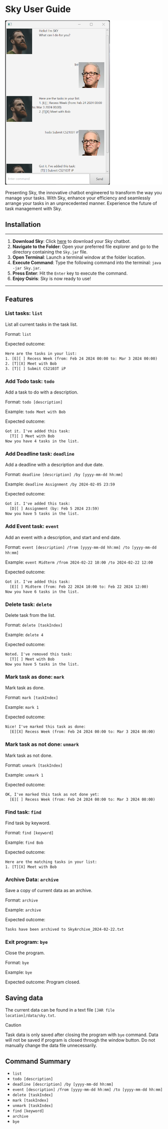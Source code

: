 # Sky User Guide

![Sky UI Screenshot](Ui.png)

Presenting Sky, the innovative chatbot engineered to transform the way you manage your tasks. With Sky, enhance your efficiency and seamlessly arrange your tasks in an unprecedented manner. Experience the future of task management with Sky.

## Installation
---
1. **Download Sky**: Click [here](https://github.com/YowSiaoKang/ip/releases) to download your Sky chatbot.
2. **Navigate to the Folder**: Open your preferred file explorer and go to the directory containing the `Sky.jar` file.
3. **Open Terminal**: Launch a terminal window at the folder location.
4. **Execute Command**: Type the following command into the terminal: `java -jar Sky.jar`.
5. **Press Enter**: Hit the `Enter` key to execute the command.
6. **Enjoy Osiris**: Sky is now ready to use!
---

## Features

### List tasks: `list`
List all current tasks in the task list.

Format: `list`

Expected outcome:
```
Here are the tasks in your list:
1. [E][ ] Recess Week (from: Feb 24 2024 00:00 to: Mar 3 2024 00:00)
2. [T][X] Meet with Bob
3. [T][ ] Submit CS2103T iP
```

### Add Todo task: `todo`
Add a task to do with a description.

Format: `todo [description]`

Example: `todo Meet with Bob`

Expected outcome:
```
Got it. I've added this task:
  [T][ ] Meet with Bob
Now you have 4 tasks in the list.
```

### Add Deadline task: `deadline` 
Add a deadline with a description and due date.

Format: `deadline [description] /by [yyyy-mm-dd hh:mm]`

Example: `deadline Assignment /by 2024-02-05 23:59`

Expected outcome:
```
Got it. I've added this task:
  [D][ ] Assignment (by: Feb 5 2024 23:59)
Now you have 5 tasks in the list. 
```

### Add Event task: `event`
Add an event with a description, and start and end date.

Format: `event [description] /from [yyyy-mm-dd hh:mm] /to [yyyy-mm-dd hh:mm]`

Example: `event Midterm /from 2024-02-22 10:00 /to 2024-02-22 12:00`

Expected outcome:
```
Got it. I've added this task:
  [E][ ] Midterm (from: Feb 22 2024 10:00 to: Feb 22 2024 12:00)
Now you have 6 tasks in the list.
```

### Delete task: `delete`
Delete task from the list.

Format: `delete [taskIndex]`

Example: `delete 4`

Expected outcome:
```
Noted. I've removed this task:
  [T][ ] Meet with Bob
Now you have 5 tasks in the list.
```

### Mark task as done: `mark` 
Mark task as done.

Format: `mark [taskIndex]`

Example: `mark 1`

Expected outcome:
```
Nice! I've marked this task as done:
  [E][X] Recess Week (from: Feb 24 2024 00:00 to: Mar 3 2024 00:00)
```

### Mark task as not done: `unmark` 
Mark task as not done.

Format: `unmark [taskIndex]`

Example: `unmark 1`

Expected outcome:
```
OK, I've marked this task as not done yet:
  [E][ ] Recess Week (from: Feb 24 2024 00:00 to: Mar 3 2024 00:00)
```

### Find task: `find` 
Find task by keyword.

Format: `find [keyword]`

Example: `find Bob`

Expected outcome:
```
Here are the matching tasks in your list:
1. [T][X] Meet with Bob
```

### Archive Data: `archive`
Save a copy of current data as an archive.

Format: `archive`

Example: `archive`

Expected outcome:
```
Tasks have been archived to SkyArchive_2024-02-22.txt
```

### Exit program: `bye`
Close the program.

Format: `bye`

Example: `bye`

Expected outcome: Program closed.

## Saving data
The current data can be found in a text file `[JAR file location]/data/sky.txt`.
> [!CAUTION]
> Task data is only saved after closing the program with `bye` command.
> Data will not be saved if program is closed through the window button.
> Do not manually change the data file unnecessarily.

## Command Summary
* `list`
* `todo [description]`
* `deadline [description] /by [yyyy-mm-dd hh:mm]`
* `event [description] /from [yyyy-mm-dd hh:mm] /to [yyyy-mm-dd hh:mm]`
* `delete [taskIndex]`
* `mark [taskIndex]`
* `unmark [taskIndex]`
* `find [keyword]`
* `archive`
* `bye`
